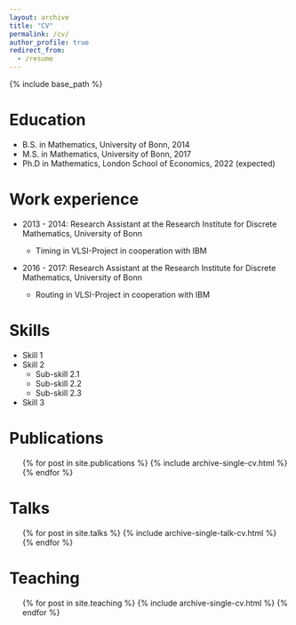 ```yaml
---
layout: archive
title: "CV"
permalink: /cv/
author_profile: true
redirect_from:
  - /resume
---
```


{% include base_path %}

Education
======
* B.S. in Mathematics, University of Bonn, 2014
* M.S. in Mathematics, University of Bonn, 2017
* Ph.D in Mathematics, London School of Economics, 2022 (expected)

Work experience
======
* 2013 - 2014: Research Assistant at the Research Institute for Discrete Mathematics, University of Bonn
  * Timing in VLSI-Project in cooperation with IBM

* 2016 - 2017: Research Assistant at the Research Institute for Discrete Mathematics, University of Bonn
  * Routing in VLSI-Project in cooperation with IBM

Skills
======
* Skill 1
* Skill 2
  * Sub-skill 2.1
  * Sub-skill 2.2
  * Sub-skill 2.3
* Skill 3

Publications
======
  <ul>{% for post in site.publications %}
    {% include archive-single-cv.html %}
  {% endfor %}</ul>
  
Talks
======
  <ul>{% for post in site.talks %}
    {% include archive-single-talk-cv.html %}
  {% endfor %}</ul>
  
Teaching
======
  <ul>{% for post in site.teaching %}
    {% include archive-single-cv.html %}
  {% endfor %}</ul>
  
<!-- Service and leadership
======
* Currently signed in to 43 different slack teams -->
